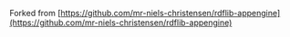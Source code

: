 Forked from [https://github.com/mr-niels-christensen/rdflib-appengine](https://github.com/mr-niels-christensen/rdflib-appengine)


